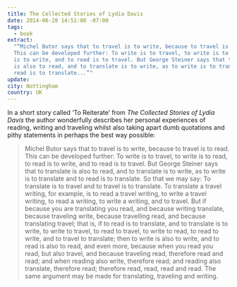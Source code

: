 ```yaml
---
title: The Collected Stories of Lydia Davis
date: 2014-06-28 14:51:00 -07:00
tags:
  - book
extract:
  "“Michel Butor says that to travel is to write, because to travel is to read.
  This can be developed further: To write is to travel, to write is to read, to read
  is to write, and to read is to travel. But George Steiner says that to translate
  is also to read, and to translate is to write, as to write is to translate and to
  read is to translate...”"
update:
city: Nottingham
country: UK
---
```


In a short story called ‘To Reiterate’ from _The Collected Stories of Lydia Davis_ the author wonderfully describes her personal experiences of reading, writing and traveling whilst also taking apart dumb quotations and pithy statements in perhaps the best way possible:

> Michel Butor says that to travel is to write, because to travel is to read. This can be developed further: To write is to travel, to write is to read, to read is to write, and to read is to travel. But George Steiner says that to translate is also to read, and to translate is to write, as to write is to translate and to read is to translate. So that we may say: To translate is to travel and to travel is to translate. To translate a travel writing, for example, is to read a travel writing, to write a travel writing, to read a writing, to write a writing, and to travel. But if because you are translating you read, and because writing translate, because traveling write, because travelling read, and because translating travel; that is, if to read is to translate, and to translate is to write, to write to travel, to read to travel, to write to read, to read to write, and to travel to translate; then to write is also to write, and to read is also to read, and even more, because when you read you read, but also travel, and because traveling read, therefore read and read; and when reading also write, therefore read; and reading also translate, therefore read; therefore read, read, read and read. The same argument may be made for translating, traveling and writing.
